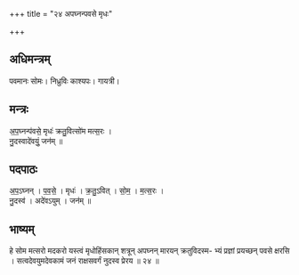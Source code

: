 +++
title = "२४ अपघ्नन्पवसे मृधः"

+++
## अधिमन्त्रम्
पवमानः सोमः। निध्रुविः काश्यपः। गायत्री।

## मन्त्रः
अ॒प॒घ्नन्प॑वसे॒ मृधः॑ क्रतु॒वित्सो॑म मत्स॒रः ।  
नु॒दस्वादे॑वयुं॒ जन॑म् ॥

## पदपाठः
अ॒प॒ऽघ्नन् । प॒व॒से॒ । मृधः॑ । क्र॒तु॒ऽवित् । सो॒म॒ । म॒त्स॒रः ।  
नु॒दस्व॑ । अदे॑वऽयुम् । जन॑म् ॥

## भाष्यम्
हे सोम मत्सरो मदकरो यस्त्वं मृधोहिंसकान् शत्रून् अपघ्नन् मारयन् क्रतुविदस्म- भ्यं प्रज्ञां प्रयच्छन् पवसे क्षरसि । सत्वदेवयुमदेवकामं जनं राक्षसवर्गं नुदस्व प्रेरय ॥ २४ ॥
